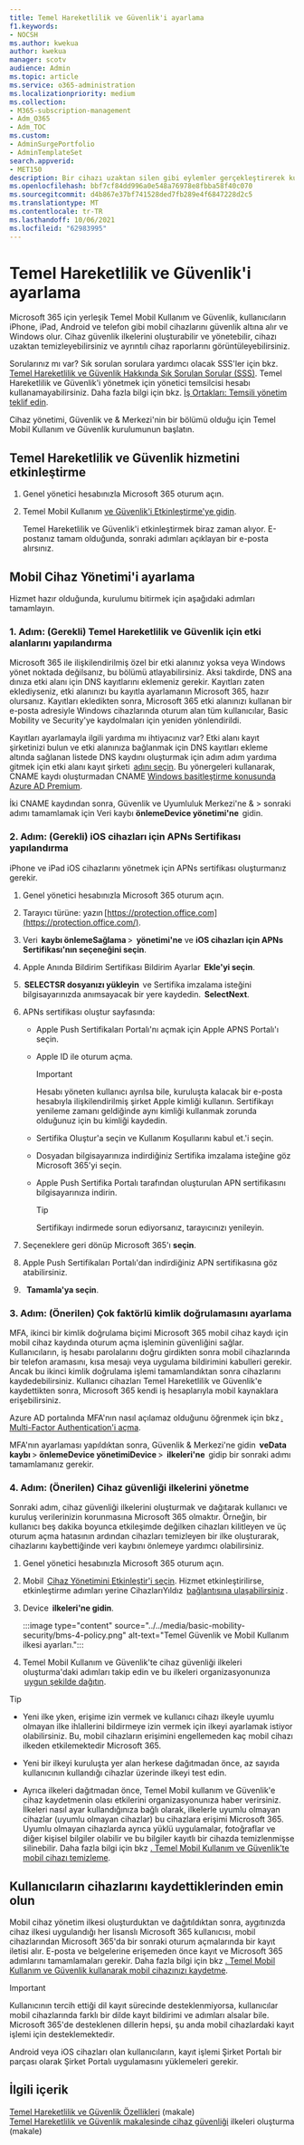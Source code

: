 ```yaml
---
title: Temel Hareketlilik ve Güvenlik'i ayarlama
f1.keywords:
- NOCSH
ms.author: kwekua
author: kwekua
manager: scotv
audience: Admin
ms.topic: article
ms.service: o365-administration
ms.localizationpriority: medium
ms.collection:
- M365-subscription-management
- Adm_O365
- Adm_TOC
ms.custom:
- AdminSurgePortfolio
- AdminTemplateSet
search.appverid:
- MET150
description: Bir cihazı uzaktan silen gibi eylemler gerçekleştirerek kullanıcılarının mobil cihazlarını güvenlik altına almak ve yönetmek için Temel Mobil Kullanım ve Güvenlik'i ayarlayın.
ms.openlocfilehash: bbf7cf84dd996a0e548a76978e8fbba58f40c070
ms.sourcegitcommit: d4b867e37bf741528ded7fb289e4f6847228d2c5
ms.translationtype: MT
ms.contentlocale: tr-TR
ms.lasthandoff: 10/06/2021
ms.locfileid: "62983995"
---
```

# <a name="set-up-basic-mobility-and-security"></a>Temel Hareketlilik ve Güvenlik'i ayarlama

Microsoft 365 için yerleşik Temel Mobil Kullanım ve Güvenlik, kullanıcıların iPhone, iPad, Android ve telefon gibi mobil cihazlarını güvenlik altına alır ve Windows olur. Cihaz güvenlik ilkelerini oluşturabilir ve yönetebilir, cihazı uzaktan temizleyebilirsiniz ve ayrıntılı cihaz raporlarını görüntüleyebilirsiniz.

Sorularınız mı var? Sık sorulan sorulara yardımcı olacak SSS'ler için bkz. [Temel Hareketlilik ve Güvenlik Hakkında Sık Sorulan Sorular (SSS)](frequently-asked-questions.yml). Temel Hareketlilik ve Güvenlik'i yönetmek için yönetici temsilcisi hesabı kullanamayabilirsiniz. Daha fazla bilgi için bkz. [İş Ortakları: Temsili yönetim teklif edin](https://support.microsoft.com/office/partners-offer-delegated-administration-26530dc0-ebba-415b-86b1-b55bc06b073e). 

Cihaz yönetimi, Güvenlik ve & Merkezi'nin bir bölümü olduğu için Temel Mobil Kullanım ve Güvenlik kurulumunun başlatın.

## <a name="activate-the-basic-mobility-and-security-service"></a>Temel Hareketlilik ve Güvenlik hizmetini etkinleştirme

1. Genel yönetici hesabınızla Microsoft 365 oturum açın.

2. Temel Mobil Kullanım [ve Güvenlik'i Etkinleştirme'ye gidin](https://admin.microsoft.com/EAdmin/Device/IntuneInventory.aspx).

   Temel Hareketlilik ve Güvenlik'i etkinleştirmek biraz zaman alıyor. E-postanız tamam olduğunda, sonraki adımları açıklayan bir e-posta alırsınız.

## <a name="set-up-mobile-device-management"></a>Mobil Cihaz Yönetimi'i ayarlama

Hizmet hazır olduğunda, kurulumu bitirmek için aşağıdaki adımları tamamlayın.

### <a name="step-1-required-configure-domains-for-basic-mobility-and-security"></a>1. Adım: (Gerekli) Temel Hareketlilik ve Güvenlik için etki alanlarını yapılandırma

Microsoft 365 ile ilişkilendirilmiş özel bir etki alanınız yoksa veya Windows yönet noktada değilsanız, bu bölümü atlayabilirsiniz. Aksi takdirde, DNS ana dınıza etki alanı için DNS kayıtlarını eklemeniz gerekir. Kayıtları zaten eklediyseniz, etki alanınızı bu kayıtla ayarlamanın Microsoft 365, hazır olursanız. Kayıtları ekledikten sonra, Microsoft 365 etki alanınızı kullanan bir e-posta adresiyle Windows cihazlarında oturum alan tüm kullanıcılar, Basic Mobility ve Security'ye kaydolmaları için yeniden yönlendirildi.

Kayıtları ayarlamayla ilgili yardıma mı ihtiyacınız var? Etki alanı kayıt şirketinizi bulun ve etki alanınıza bağlanmak için DNS kayıtları ekleme altında sağlanan listede DNS kaydını oluşturmak için adım adım yardıma gitmek için etki alanı kayıt şirketi  [adını seçin](/office365/admin/get-help-with-domains/create-dns-records-at-any-dns-hosting-provider). Bu yönergeleri kullanarak, CNAME kaydı oluşturmadan CNAME [Windows basitleştirme konusunda Azure AD Premium](/mem/intune/enrollment/windows-enroll#simplify-windows-enrollment-without-azure-ad-premium).

İki CNAME kaydından sonra, Güvenlik ve Uyumluluk Merkezi'ne &  >  sonraki adımı tamamlamak için Veri kaybı **önlemeDevice yönetimi'ne**  gidin.

### <a name="step-2-required-configure-an-apns-certificate-for-ios-devices"></a>2. Adım: (Gerekli) iOS cihazları için APNs Sertifikası yapılandırma

iPhone ve iPad iOS cihazlarını yönetmek için APNs sertifikası oluşturmanız gerekir.

1. Genel yönetici hesabınızla Microsoft 365 oturum açın.

2. Tarayıcı türüne: yazın [https://protection.office.com](https://protection.office.com/).

3. Veri  **kaybı önlemeSağlama** >  **yönetimi'ne** ve **iOS cihazları için APNs Sertifikası'nın seçeneğini seçin**.

4. Apple Anında Bildirim Sertifikası Bildirim Ayarlar  **Ekle'yi seçin**.

5.  **SELECTSR dosyanızı yükleyin**  ve Sertifika imzalama isteğini bilgisayarınızda anımsayacak bir yere kaydedin.  **SelectNext**.

6. APNs sertifikası oluştur sayfasında:

   - Apple Push Sertifikaları Portalı'nı açmak için Apple APNS Portalı'ı seçin.
   - Apple ID ile oturum açma.

     > [!IMPORTANT]
     > Hesabı yöneten kullanıcı ayrılsa bile, kuruluşta kalacak bir e-posta hesabıyla ilişkilendirilmiş şirket Apple kimliği kullanın. Sertifikayı yenileme zamanı geldiğinde aynı kimliği kullanmak zorunda olduğunuz için bu kimliği kaydedin.

   - Sertifika Oluştur'a seçin ve Kullanım Koşullarını kabul et.'i seçin.
   - Dosyadan bilgisayarınıza indirdiğiniz Sertifika imzalama isteğine göz Microsoft 365'yi seçin.
   - Apple Push Sertifika Portalı tarafından oluşturulan APN sertifikasını bilgisayarınıza indirin.

     > [!TIP]
     > Sertifikayı indirmede sorun ediyorsanız, tarayıcınızı yenileyin.

7. Seçeneklere geri dönüp Microsoft 365'ı **seçin**.

8. Apple Push Sertifikaları Portalı'dan indirdiğiniz APN sertifikasına göz atabilirsiniz.

9.   **Tamamla'ya seçin**.

### <a name="step-3-recommended-set-up-multi-factor-authentication"></a>3. Adım: (Önerilen) Çok faktörlü kimlik doğrulamasını ayarlama

MFA, ikinci bir kimlik doğrulama biçimi Microsoft 365 mobil cihaz kaydı için mobil cihaz kaydında oturum açma işleminin güvenliğini sağlar. Kullanıcıların, iş hesabı parolalarını doğru girdikten sonra mobil cihazlarında bir telefon aramasını, kısa mesajı veya uygulama bildirimini kabulleri gerekir. Ancak bu ikinci kimlik doğrulama işlemi tamamlandıktan sonra cihazlarını kaydedebilirsiniz. Kullanıcı cihazları Temel Hareketlilik ve Güvenlik'e kaydettikten sonra, Microsoft 365 kendi iş hesaplarıyla mobil kaynaklara erişebilirsiniz.

Azure AD portalında MFA'nın nasıl açılamaz olduğunu öğrenmek için bkz [. Multi-Factor Authentication'i açma](../security-and-compliance/set-up-multi-factor-authentication.md).

MFA'nın ayarlaması yapıldıktan sonra, Güvenlik & Merkezi'ne gidin  **veData kaybı** >  **önlemeDevice yönetimiDevice** >  **ilkeleri'ne**  gidip bir sonraki adımı tamamlamanız gerekir.

### <a name="step-4-recommended-manage-device-security-policies"></a>4. Adım: (Önerilen) Cihaz güvenliği ilkelerini yönetme

Sonraki adım, cihaz güvenliği ilkelerini oluşturmak ve dağıtarak kullanıcı ve kuruluş verilerinizin korunmasına Microsoft 365 olmaktır. Örneğin, bir kullanıcı beş dakika boyunca etkileşimde değilken cihazları kilitleyen ve üç oturum açma hatasının ardından cihazları temizleyen bir ilke oluşturarak, cihazlarını kaybettiğinde veri kaybını önlemeye yardımcı olabilirsiniz.

1. Genel yönetici hesabınızla Microsoft 365 oturum açın.

2. Mobil  [Cihaz Yönetimini Etkinleştir'i seçin](https://admin.microsoft.com/EAdmin/Device/IntuneInventory.aspx). Hizmet etkinleştirilirse, etkinleştirme adımları yerine CihazlarıYıldız  [bağlantısına ulaşabilirsiniz](https://admin.microsoft.com/adminportal/home#/MifoDevices) .

3. Device  **ilkeleri'ne gidin**.

   :::image type="content" source="../../media/basic-mobility-security/bms-4-policy.png" alt-text="Temel Güvenlik ve Mobil Kullanım ilkesi ayarları.":::

4. Temel Mobil Kullanım ve Güvenlik'te cihaz güvenliği ilkeleri oluşturma'daki adımları takip edin ve bu ilkeleri organizasyonunıza  [uygun şekilde dağıtın](create-device-security-policies.md).

> [!TIP]
>
> - Yeni ilke yken, erişime izin vermek ve kullanıcı cihazı ilkeyle uyumlu olmayan ilke ihlallerini bildirmeye izin vermek için ilkeyi ayarlamak istiyor olabilirsiniz. Bu, mobil cihazların erişimini engellemeden kaç mobil cihazı ilkeden etkilemektedir Microsoft 365.
>
> - Yeni bir ilkeyi kuruluşta yer alan herkese dağıtmadan önce, az sayıda kullanıcının kullandığı cihazlar üzerinde ilkeyi test edin.
>
> - Ayrıca ilkeleri dağıtmadan önce, Temel Mobil kullanım ve Güvenlik'e cihaz kaydetmenin olası etkilerini organizasyonunıza haber verirsiniz. İlkeleri nasıl ayar kullandığınıza bağlı olarak, ilkelerle uyumlu olmayan cihazlar (uyumlu olmayan cihazlar) bu cihazlara erişimi Microsoft 365. Uyumlu olmayan cihazlarda ayrıca yüklü uygulamalar, fotoğraflar ve diğer kişisel bilgiler olabilir ve bu bilgiler kayıtlı bir cihazda temizlenmişse silinebilir. Daha fazla bilgi için bkz [. Temel Mobil Kullanım ve Güvenlik'te mobil cihazı temizleme](wipe-mobile-device.md).

## <a name="make-sure-users-enroll-their-devices"></a>Kullanıcıların cihazlarını kaydettiklerinden emin olun

Mobil cihaz yönetim ilkesi oluşturduktan ve dağıtıldıktan sonra, aygıtınızda cihaz ilkesi uygulandığı her lisanslı Microsoft 365 kullanıcısı, mobil cihazlarından Microsoft 365'da bir sonraki oturum açmalarında bir kayıt iletisi alır. E-posta ve belgelerine erişemeden önce kayıt ve Microsoft 365 adımlarını tamamlamaları gerekir. Daha fazla bilgi için bkz [. Temel Mobil Kullanım ve Güvenlik kullanarak mobil cihazınızı kaydetme](enroll-your-mobile-device.md).

> [!IMPORTANT]
> Kullanıcının tercih ettiği dil kayıt sürecinde desteklenmiyorsa, kullanıcılar mobil cihazlarında farklı bir dilde kayıt bildirimi ve adımları alsalar bile. Microsoft 365'de desteklenen dillerin hepsi, şu anda mobil cihazlardaki kayıt işlemi için desteklemektedir.

Android veya iOS cihazları olan kullanıcıların, kayıt işlemi Şirket Portalı bir parçası olarak Şirket Portalı uygulamasını yüklemeleri gerekir.

## <a name="related-content"></a>İlgili içerik

[Temel Hareketlilik ve Güvenlik Özellikleri](capabilities.md) (makale)\
[Temel Hareketlilik ve Güvenlik makalesinde cihaz güvenliği](create-device-security-policies.md) ilkeleri oluşturma (makale)